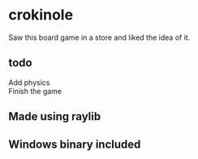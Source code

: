 # crokinole
Saw this board game in a store and liked the idea of it.

## todo
Add physics\
Finish the game

## Made using raylib
## Windows binary included
